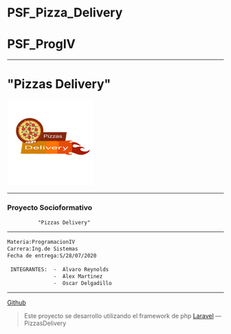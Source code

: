 # PSF_Pizza_Delivery
# PSF\_**ProgIV**
___
# "**Pizzas Delivery**"

[<img src=".PizzasDelivery.png" width="200"/>](\.PizzasDelivery.png)
___
 ###      Proyecto Socioformativo
              "Pizzas Delivery"    
___
    Materia:ProgramacionIV
    Carrera:Ing.de Sistemas
    Fecha de entrega:S/28/07/2020

     INTEGRANTES:  -  Alvaro Reynolds
                   -  Alex Martinez
                   -  Oscar Delgadillo
___

[Github](#)
> Este proyecto se desarrollo utilizando el framework de php [Laravel](https://laravel.com/docs/6.x) — PizzasDelivery
